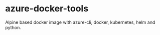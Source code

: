 # azure-docker-tools
Alpine based docker image with azure-cli, docker, kubernetes, helm and python. 
